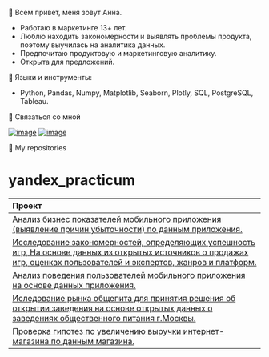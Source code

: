 👋 Всем привет, меня зовут Анна.
- Работаю в маркетинге 13+ лет.
- Люблю находить закономерности и выявлять проблемы продукта, поэтому выучилась на аналитика данных.
- Предпочитаю продуктовую и маркетинговую аналитику. 
- Открыта для предложений.

 :hammer: Языки и инструменты:
- Python, Pandas, Numpy, Matplotlib, Seaborn, Plotly, SQL, PostgreSQL, Tableau.

 :speech_balloon: Связаться со мной 

 [![image](https://github.com/harisma24i/harisma24i/assets/143937523/f72912b5-8a1e-4128-9d5f-963746633093)](https://t.me/Anna_harisma24)
 <a href="mailto:anna.leshchenkova@bk.ru"> ![image](https://github.com/harisma24i/harisma24i/assets/143937523/2825e5b5-5359-4df6-9aee-822f3bd79840)</a>

 :open_file_folder: My repositories
 
# yandex_practicum
| Проект                    | 
|:---------------------------------|
| [Анализ бизнес показателей мобильного приложения  (выявление причин убыточности) по данным приложения.](https://github.com/harisma24i/portfolio_practicum/blob/main/Анализ%20бизнес-показателей%20мобильного%20приложения/Анализ%20бизнес_показателей%20(убытков)%20мобильного%20приложения.ipynb)| 
|          [Исследование закономерностей, определяющих успешность игр, На основе данных из открытых источников о продажах игр, оценках пользователей и экспертов, жанров и платформ.](https://github.com/harisma24i/portfolio_practicum/blob/main/Анализ%20закономерностей%20успешности%20игр/Анализ%20закономерностей%20успешности%20игр.ipynb)  | 
| [Анализ поведения пользователей мобильного приложения на основе данных приложения.](https://github.com/harisma24i/portfolio_practicum/blob/main/Анализ%20поведения%20пользователей%20мобильного%20приложения/Анализ%20поведения%20пользователей%20мобильного%20приложения.ipynb)  
| [Иследование рынка общепита для принятия решения об открытии заведения на основе открытых данных о заведениях общественного питания г.Москвы.](https://github.com/harisma24i/portfolio_practicum/blob/main/Исследование%20рынка%20общепита%20для%20принятия%20решения%20об%20открытии%20заведения/Исследование%20рынка%20общепита%20для%20принятия%20решения%20об%20открытии%20заведения.ipynb)  
| [Проверка гипотез по увеличению выручки интернет-магазина по данным магазина.](https://github.com/harisma24i/portfolio_practicum/blob/main/Проверка%20гипотез%20по%20увеличению%20выручки%20интернет-магазина/Проверка%20гипотез%20по%20увеличению%20выручки_АВ%20тест.ipynb)|

